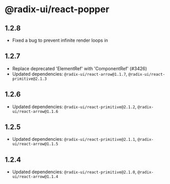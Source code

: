 # @radix-ui/react-popper

## 1.2.8

- Fixed a bug to prevent infinite render loops in

## 1.2.7

- Replace deprecated 'ElementRef' with 'ComponentRef' (#3426)
- Updated dependencies: `@radix-ui/react-arrow@1.1.7`, `@radix-ui/react-primitive@2.1.3`

## 1.2.6

- Updated dependencies: `@radix-ui/react-primitive@2.1.2`, `@radix-ui/react-arrow@1.1.6`

## 1.2.5

- Updated dependencies: `@radix-ui/react-primitive@2.1.1`, `@radix-ui/react-arrow@1.1.5`

## 1.2.4

- Updated dependencies: `@radix-ui/react-primitive@2.1.0`, `@radix-ui/react-arrow@1.1.4`
